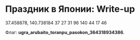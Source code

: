 # Праздник в Японии: Write-up

37.458878, 140.738184
37 27 31 96 140 44 17 46

Флаг: **ugra_arubaito_toranpu_pasokon_364318934386**.
